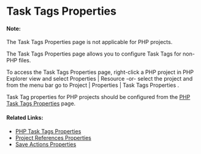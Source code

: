 # Task Tags Properties

<!--context:task_tags_properties-->

#### Note:

The Task Tags Properties page is not applicable for PHP projects.

The Task Tags Properties page allows you to configure Task Tags for non-PHP files.

To access the Task Tags Properties page, right-click a PHP project in PHP Explorer view and select Properties | Resource -or- select the project and from the menu bar go to Project | Properties | Task Tags Properties .

Task Tag properties for PHP projects should be configured from the [PHP Task Tags Properties](064-php_task_tags_properties.md) page.

<!--links-start-->

#### Related Links:

 * [PHP Task Tags Properties](064-php_task_tags_properties.md)
 * [Project References Properties](072-project_references_properties.md)
 * [Save Actions Properties](096-save_actions_properties.md)

<!--links-end-->
